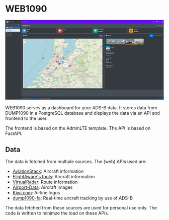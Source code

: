 # WEB1090

![](etc/web1090.png)

WEB1090 serves as a dashboard for your ADS-B data. It stores data from DUMP1090 in a PostgreSQL database and displays the data via an API and frontend to the user.

The frontend is based on the AdminLTE template. The API is based on FastAPI.

## Data
The data is fetched from multiple sources. The (web) APIs used are:
* [AviationStack](https://aviationstack.com/documentation): Aircraft information
* [FlightAware's tools](https://github.com/flightaware/dump1090/tree/master/tools): Aircraft information
* [VirtualRadar](https://www.virtualradarserver.co.uk/FlightRoutes.aspx): Route information
* [Airport-Data](https://www.airport-data.com): Aircraft images
* [Kiwi.com](https://images.kiwi.com): Airline logos
* [dump1090-fa](https://github.com/adsbxchange/dump1090-fa): Real-time aircraft tracking by use of ADS-B

The data fetched from these sources are used for personal use only.
The code is written to minimze the load on these APIs.
